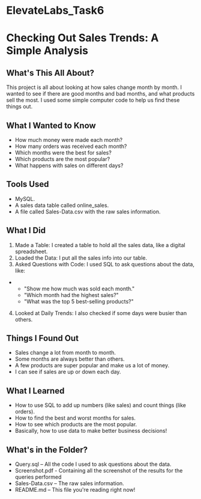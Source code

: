 # ElevateLabs_Task6

# Checking Out Sales Trends: A Simple Analysis

## What's This All About?
This project is all about looking at how sales change month by month. I wanted to see if there are good months and bad months, and what products sell the most. I used some simple computer code to help us find these things out.

## What I Wanted to Know
- How much money were made each month?
- How many orders was received each month?
- Which months were the best for sales?
- Which products are the most popular?
- What happens with sales on different days?

## Tools Used
- MySQL.
- A sales data table called online_sales.
- A file called Sales-Data.csv with the raw sales information.

## What I Did
1.	Made a Table: I created a table to hold all the sales data, like a digital spreadsheet.
2.	Loaded the Data: I put all the sales info into our table.
3.	Asked Questions with Code: I used SQL to ask questions about the data, like:
   - - "Show me how much was sold each month."
     - "Which month had the highest sales?"
     - "What was the top 5 best-selling products?"
4.	Looked at Daily Trends: I also checked if some days were busier than others.

## Things I Found Out
- Sales change a lot from month to month.
- Some months are always better than others.
- A few products are super popular and make us a lot of money.
- I can see if sales are up or down each day.

## What I Learned
- How to use SQL to add up numbers (like sales) and count things (like orders).
- How to find the best and worst months for sales.
- How to see which products are the most popular.
- Basically, how to use data to make better business decisions!

## What's in the Folder?
- Query.sql – All the code I used to ask questions about the data.
- Screenshot.pdf - Containing all the screenshot of the results for the queries performed
- Sales-Data.csv – The raw sales information.
- README.md – This file you're reading right now!
